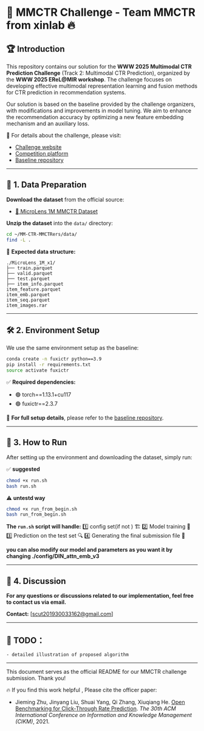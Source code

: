 # 🚀 MMCTR Challenge - Team MMCTR from xinlab 🔥

## 🏆 Introduction

This repository contains our solution for the **WWW 2025 Multimodal CTR Prediction Challenge** (Track 2: Multimodal CTR Prediction), organized by the **WWW 2025 EReL@MIR workshop**. The challenge focuses on developing effective multimodal representation learning and fusion methods for CTR prediction in recommendation systems.

Our solution is based on the baseline provided by the challenge organizers, with modifications and improvements in model tuning. We aim to enhance the recommendation accuracy by optimizing a new feature embedding mechanism and an  auxiliary loss.

📌 For details about the challenge, please visit:
-  [Challenge website](https://erel-mir.github.io/challenge/mmctr-track2/)
-  [Competition platform](https://www.codabench.org/competitions/5372/)
-  [Baseline repository](https://github.com/reczoo/WWW2025_MMCTR_Challenge)

---

## 📂 1. Data Preparation

 **Download the dataset** from the official source:
   - [🔗 MicroLens 1M MMCTR Dataset](https://recsys.westlake.edu.cn/MicroLens_1M_MMCTR)

 **Unzip the dataset** into the `data/` directory:

```bash
cd ~/MM-CTR-MMCTRers/data/
find -L .
```

📁 **Expected data structure:**
```
./MicroLens_1M_x1/
├── train.parquet
├── valid.parquet
├── test.parquet
├── item_info.parquet
item_feature.parquet   
item_emb.parquet      
item_seq.parquet      
item_images.rar      
```

---

## 🛠️ 2. Environment Setup

We use the same environment setup as the baseline:

```bash
conda create -n fuxictr python==3.9
pip install -r requirements.txt
source activate fuxictr
```

✅ **Required dependencies:**
- 🟢 torch==1.13.1+cu117
- 🟢 fuxictr==2.3.7

📌 **For full setup details**, please refer to the [baseline repository](https://github.com/reczoo/WWW2025_MMCTR_Challenge).

---

## 🚀 3. How to Run

After setting up the environment and downloading the dataset, simply run:

✅ **suggested**
```bash
chmod +x run.sh
bash run.sh
```
⚠️ **untestd way**
```bash
chmod +x run_from_begin.sh
bash run_from_begin.sh
```
 **The `run.sh` script will handle:**
1️⃣ config set(if not ) 🏗️
2️⃣ Model training 🎯
3️⃣ Prediction on the test set 🔍
4️⃣ Generating the final submission file 📄

**you can also modify our model and parameters as you want it by changing  ./config/DIN_attn_emb_v3**

---

## 💬 4. Discussion

**For any questions or discussions related to our implementation, feel free to contact us via email.**

 **Contact:** [scut201930033162@gmail.com]

---
## 📌 TODO：
    - detailed illustration of proposed algorithm
---

This document serves as the official README for our MMCTR challenge submission. Thank you! 

🔥 If you find this work helpful , Please cite the officer paper:

+ Jieming Zhu, Jinyang Liu, Shuai Yang, Qi Zhang, Xiuqiang He. [Open Benchmarking for Click-Through Rate Prediction](https://arxiv.org/abs/2009.05794). *The 30th ACM International Conference on Information and Knowledge Management (CIKM)*, 2021.
